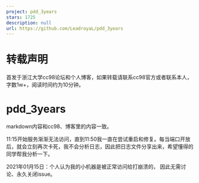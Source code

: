 ```yaml
---
project: pdd_3years
stars: 1725
description: null
url: https://github.com/LeadroyaL/pdd_3years
---
```


转载声明
====

首发于浙江大学cc98论坛和个人博客，如果转载请联系cc98官方或者联系本人，字数1w+，阅读时间约为10分钟。

pdd\_3years
===========

markdown内容和cc98、博客里的内容一致。

11:15开始服务渐渐无法访问，直到11:50我一直在尝试重启和修复。每当端口开放后，就会立刻再次卡死，我不会分析日志，因此把日志文件分享出来，希望懂得的同学帮我分析一下。

2021年01月15日：个人认为我的小机器是被正常访问给打崩溃的， 因此无需讨论、永久关闭issue。
